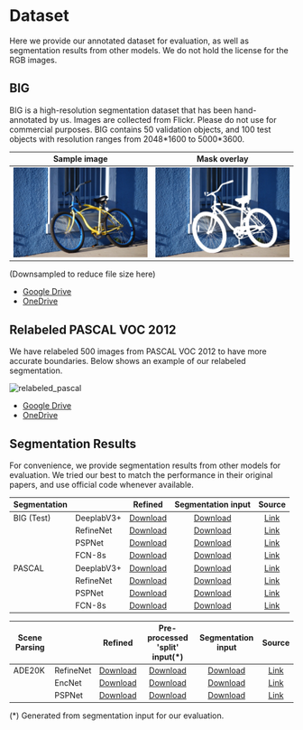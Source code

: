 # Dataset

Here we provide our annotated dataset for evaluation, as well as segmentation results from other models. We do not hold the license for the RGB images. 

## BIG
BIG is a high-resolution segmentation dataset that has been hand-annotated by us. Images are collected from Flickr. Please do not use for commercial purposes.
BIG contains 50 validation objects, and 100 test objects with resolution ranges from 2048\*1600 to 5000\*3600. 

| Sample image  | Mask overlay |
| ------------- | ------------- |
![big_image](images/big_sample_image.jpg)  |  ![big_mask](images/big_sample_mask.jpg) |
(Downsampled to reduce file size here)

- [Google Drive](https://drive.google.com/open?id=1cLQvy1giJTSrHV4FGzXgadBgI0zNtIxN)
- [OneDrive](https://hkustconnect-my.sharepoint.com/:u:/g/personal/jchungaa_connect_ust_hk/EUHS22NrOSZEi5-FdhJM6zkB8wn3PUaKbUMLtWMHc0BbOg?e=CVEvSE)

## Relabeled PASCAL VOC 2012
We have relabeled 500 images from PASCAL VOC 2012 to have more accurate boundaries. 
Below shows an example of our relabeled segmentation.

![relabeled_pascal](images/relabeled_pascal.png)

- [Google Drive](https://drive.google.com/open?id=1vtkR05TTSQYu6XPrNr88sh3m7UxDazn2)
- [OneDrive](https://hkustconnect-my.sharepoint.com/:u:/g/personal/jchungaa_connect_ust_hk/EbtbHa40zNJDpNlD3UbDadQB4eG_dNfFI7YDit3OYOXAkw?e=Gmuaym)

## Segmentation Results

For convenience, we provide segmentation results from other models for evaluation. 
We tried our best to match the performance in their original papers, and use official code whenever available. 
<!-- These are NOT an official result from the authors of the paper.  -->
<!-- We recommend you to get the segmentation results manually from the original author's code release to test our model.  -->
<!-- We also include multi-scale evaluation  -->

| Segmentation |             | Refined  | Segmentation input  |    Source    |
|--------------|-------------|:---:|:-------------------------:|:-------------------------------:|
| BIG (Test)   | DeeplabV3+  | [Download](https://hkustconnect-my.sharepoint.com/:f:/g/personal/jchungaa_connect_ust_hk/Eh9zETGDiuVBjEFiUlk3tD4Bwm-_U7f-CoXFP8otJql0Kg?e=OhusVX)  | [Download](https://hkustconnect-my.sharepoint.com/:f:/g/personal/jchungaa_connect_ust_hk/Em8xxjDNRVNFpZaWwJV49NkBXxQwXd_AAIahQniAnq5IkQ?e=OwheVV) | [Link](https://github.com/tensorflow/models/tree/master/research/deeplab) |
|              | RefineNet   | [Download](https://hkustconnect-my.sharepoint.com/:f:/g/personal/jchungaa_connect_ust_hk/Eh9zETGDiuVBjEFiUlk3tD4Bwm-_U7f-CoXFP8otJql0Kg?e=OhusVX)  | [Download](https://hkustconnect-my.sharepoint.com/:f:/g/personal/jchungaa_connect_ust_hk/Em8xxjDNRVNFpZaWwJV49NkBXxQwXd_AAIahQniAnq5IkQ?e=OwheVV) | [Link](https://github.com/guosheng/refinenet) |
|              | PSPNet      | [Download](https://hkustconnect-my.sharepoint.com/:f:/g/personal/jchungaa_connect_ust_hk/Eh9zETGDiuVBjEFiUlk3tD4Bwm-_U7f-CoXFP8otJql0Kg?e=OhusVX)  | [Download](https://hkustconnect-my.sharepoint.com/:f:/g/personal/jchungaa_connect_ust_hk/Em8xxjDNRVNFpZaWwJV49NkBXxQwXd_AAIahQniAnq5IkQ?e=OwheVV) | [Link](https://github.com/hszhao/PSPNet) |
|              | FCN-8s      | [Download](https://hkustconnect-my.sharepoint.com/:f:/g/personal/jchungaa_connect_ust_hk/Eh9zETGDiuVBjEFiUlk3tD4Bwm-_U7f-CoXFP8otJql0Kg?e=OhusVX)  | [Download](https://hkustconnect-my.sharepoint.com/:f:/g/personal/jchungaa_connect_ust_hk/Em8xxjDNRVNFpZaWwJV49NkBXxQwXd_AAIahQniAnq5IkQ?e=OwheVV) | [Link](https://github.com/developmentseed/caffe-fcn/tree/master/fcn-8s) |
| PASCAL       | DeeplabV3+  | [Download](https://hkustconnect-my.sharepoint.com/:f:/g/personal/jchungaa_connect_ust_hk/Et_lRvsI_yZOnYCGZ7CTRIMBzIk8RZnXJ-W77QW0tjHSVQ?e=9bgo1a)  | [Download](https://hkustconnect-my.sharepoint.com/:f:/g/personal/jchungaa_connect_ust_hk/EhTt-3DzfdZHoRsjQEC8_xABjjQEHbK9rKgXE78btCfE0g?e=EvsRGH) | [Link](https://github.com/tensorflow/models/tree/master/research/deeplab) |
|              | RefineNet   | [Download](https://hkustconnect-my.sharepoint.com/:f:/g/personal/jchungaa_connect_ust_hk/Et_lRvsI_yZOnYCGZ7CTRIMBzIk8RZnXJ-W77QW0tjHSVQ?e=9bgo1a) | [Download](https://hkustconnect-my.sharepoint.com/:f:/g/personal/jchungaa_connect_ust_hk/EhTt-3DzfdZHoRsjQEC8_xABjjQEHbK9rKgXE78btCfE0g?e=EvsRGH) | [Link](https://github.com/guosheng/refinenet) |
|              | PSPNet      | [Download](https://hkustconnect-my.sharepoint.com/:f:/g/personal/jchungaa_connect_ust_hk/Et_lRvsI_yZOnYCGZ7CTRIMBzIk8RZnXJ-W77QW0tjHSVQ?e=9bgo1a) | [Download](https://hkustconnect-my.sharepoint.com/:f:/g/personal/jchungaa_connect_ust_hk/EhTt-3DzfdZHoRsjQEC8_xABjjQEHbK9rKgXE78btCfE0g?e=EvsRGH) | [Link](https://github.com/hszhao/PSPNet) |
|              | FCN-8s      | [Download](https://hkustconnect-my.sharepoint.com/:f:/g/personal/jchungaa_connect_ust_hk/Et_lRvsI_yZOnYCGZ7CTRIMBzIk8RZnXJ-W77QW0tjHSVQ?e=9bgo1a)  | [Download](https://hkustconnect-my.sharepoint.com/:f:/g/personal/jchungaa_connect_ust_hk/EhTt-3DzfdZHoRsjQEC8_xABjjQEHbK9rKgXE78btCfE0g?e=EvsRGH) | [Link](https://github.com/developmentseed/caffe-fcn/tree/master/fcn-8s) |

| Scene Parsing |    |  Refined | Pre-processed 'split' input(*) | Segmentation input   |      Source      |
|---------------|-----------|:---:|:---:|:-------------------------:|:-------------------------------:|
| ADE20K        | RefineNet | [Download](https://hkustconnect-my.sharepoint.com/:f:/g/personal/jchungaa_connect_ust_hk/EsL8uJtr681MjWqU-jwjz58BfuGzCWIlUKqNVma5qGpSig?e=iH0O1V) | [Download](https://hkustconnect-my.sharepoint.com/:f:/g/personal/jchungaa_connect_ust_hk/EmRNIu3b369Ogw5lpSXlN08BsN_k_GaY2rQnhUqCUdxm4A?e=W3wyli)| [Download](https://hkustconnect-my.sharepoint.com/:f:/g/personal/jchungaa_connect_ust_hk/EvIgfKbjdNdJkjchYL5GBgcBzNX5n4DoLWoLx2dJjFBWgA?e=wGGxNt) | [Link](https://github.com/guosheng/refinenet) |
|               | EncNet    | [Download](https://hkustconnect-my.sharepoint.com/:f:/g/personal/jchungaa_connect_ust_hk/EsL8uJtr681MjWqU-jwjz58BfuGzCWIlUKqNVma5qGpSig?e=iH0O1V) | [Download](https://hkustconnect-my.sharepoint.com/:f:/g/personal/jchungaa_connect_ust_hk/EmRNIu3b369Ogw5lpSXlN08BsN_k_GaY2rQnhUqCUdxm4A?e=W3wyli)| [Download](https://hkustconnect-my.sharepoint.com/:f:/g/personal/jchungaa_connect_ust_hk/EvIgfKbjdNdJkjchYL5GBgcBzNX5n4DoLWoLx2dJjFBWgA?e=wGGxNt) | [Link](https://github.com/zhanghang1989/PyTorch-Encoding) | 
|               | PSPNet    | [Download](https://hkustconnect-my.sharepoint.com/:f:/g/personal/jchungaa_connect_ust_hk/EsL8uJtr681MjWqU-jwjz58BfuGzCWIlUKqNVma5qGpSig?e=iH0O1V) | [Download](https://hkustconnect-my.sharepoint.com/:f:/g/personal/jchungaa_connect_ust_hk/EmRNIu3b369Ogw5lpSXlN08BsN_k_GaY2rQnhUqCUdxm4A?e=W3wyli)| [Download](https://hkustconnect-my.sharepoint.com/:f:/g/personal/jchungaa_connect_ust_hk/EvIgfKbjdNdJkjchYL5GBgcBzNX5n4DoLWoLx2dJjFBWgA?e=wGGxNt) | [Link](https://github.com/hszhao/semseg) | 

(*) Generated from segmentation input for our evaluation. 
